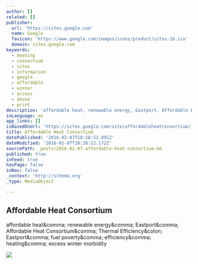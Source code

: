 ```yaml
---
author: []
related: []
publisher:
  url: 'https://sites.google.com'
  name: Google
  favicon: 'https://www.google.com/images/icons/product/sites-16.ico'
  domain: sites.google.com
keywords:
  - heating
  - consortium
  - sites
  - information
  - google
  - affordable
  - winter
  - access
  - abuse
  - print
description: 'affordable heat, renewable energy, Eastport, Affordable Heat Consortium, Thermal Efficiency: Eastport, fuel poverty, efficiency, heating, excess winter morbidity'
inLanguage: en
app_links: []
isBasedOnUrl: 'https://sites.google.com/site/affordableheatconsortium/'
title: Affordable Heat Consortium
datePublished: '2016-02-07T18:28:52.891Z'
dateModified: '2016-02-07T18:28:12.172Z'
sourcePath: _posts/2016-02-07-affordable-heat-consortium.md
published: true
inFeed: true
hasPage: false
inNav: false
_context: 'http://schema.org'
_type: MediaObject

---
```

<article style=""><h1>Affordable Heat Consortium</h1><p>affordable heat&amp;comma; renewable energy&amp;comma; Eastport&amp;comma; Affordable Heat Consortium&amp;comma; Thermal Efficiency&amp;colon; Eastport&amp;comma; fuel poverty&amp;comma; efficiency&amp;comma; heating&amp;comma; excess winter morbidity</p><img src="https://sites.google.com/site/affordableheatconsortium/_/rsrc/1414040132027/config/customLogo.gif?revision=21" /></article>